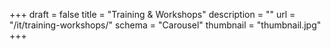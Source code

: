 +++ 
draft = false 
title = "Training & Workshops" 
description = "" 
url = "/it/training-workshops/" 
schema = "Carousel" 
thumbnail = "thumbnail.jpg" 
+++